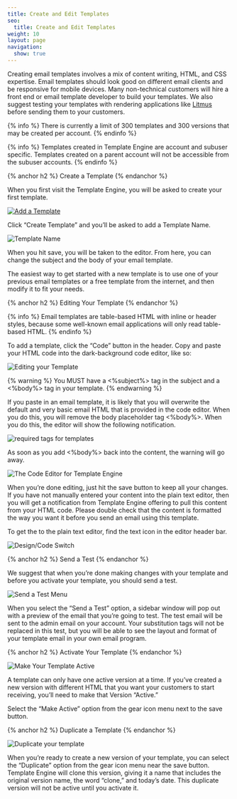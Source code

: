 ```yaml
---
title: Create and Edit Templates
seo:
  title: Create and Edit Templates
weight: 10
layout: page
navigation:
  show: true
---
```



Creating email templates involves a mix of content writing, HTML, and CSS expertise. Email templates should look good on
different email clients and be responsive for mobile devices. Many non-technical customers will hire a front end or email
template developer to build your templates. We also suggest testing your templates with rendering applications like [Litmus](http://litmus.com)
before sending them to your customers.

{% info %}
There is currently a limit of 300 templates and 300 versions that may be created per account.
{% endinfo %}

{% info %}
Templates created in Template Engine are account and subuser specific. Templates created on a parent account will not be accessible from the subuser accounts.
{% endinfo %}

{% anchor h2 %}
Create a Template
{% endanchor %}

When you first visit the Template Engine, you will be asked to create your first template.

<a href="{{site.app_url}}/templates/new">![](/images/template_engine_17.png "Add a Template")</a>

Click “Create Template” and you’ll be asked to add a Template Name.

![](/images/template_engine_7.png "Template Name")

When you hit save, you will be taken to the editor. From here, you can change the subject and the body of your email template.

The easiest way to get started with a new template is to use one of your previous email templates or a free template from the internet, and then modify it to fit your needs.

{% anchor h2 %}
Editing Your Template
{% endanchor %}

{% info %}
Email templates are table-based HTML with inline or header styles, because some well-known email applications will only read table-based HTML.
{% endinfo %}

To add a template, click the “Code” button in the header. Copy and paste your HTML code into the dark-background code editor, like so:

![](/images/template_engine_8.png "Editing your Template")

{% warning %}
You MUST have a <%subject%> tag in the subject and a <%body%> tag in your template.
{% endwarning %}

If you paste in an email template, it is likely that you will overwrite the default and very basic email HTML that is provided in the code editor. When you do this, you will remove the body placeholder tag <%body%>. When you do this, the editor will show the following notification.

![](/images/template_engine_4.png "required tags for templates")

As soon as you add <%body%> back into the content, the warning will go away.

![](/images/template_engine_15.png "The Code Editor for Template Engine")

When you’re done editing, just hit the save button to keep all your changes. If you have not manually entered your content into the plain text editor, then you will get a notification from Template Engine offering to pull this content from your HTML code. Please double check that the content is formatted the way you want it before you send an email using this template.

To get the to the plain text editor, find the text icon in the editor header bar.

![](/images/template_engine_10.png "Design/Code Switch")

{% anchor h2 %}
Send a Test
{% endanchor %}

We suggest that when you’re done making changes with your template and before you activate your template, you should send a test.

![](/images/template_engine_12.png "Send a Test Menu")

When you select the “Send a Test” option, a sidebar window will pop out with a preview of the email that you’re going to test. The test email will be sent to the admin email on your account.  Your substitution tags will not be replaced in this test, but you will be able to see the layout and format of your template email in your own email program.

{% anchor h2 %}
Activate Your Template
{% endanchor %}

![](/images/template_engine_11.png "Make Your Template Active")

A template can only have one active version at a time. If you’ve created a new version with different HTML that you want your customers to start receiving, you’ll need to make that Version “Active.”

Select the “Make Active” option from the gear icon menu next to the save button.

{% anchor h2 %}
Duplicate a Template
{% endanchor %}

![](/images/template_engine_13.png "Duplicate your template")

When you’re ready to create a new version of your template, you can select the “Duplicate” option from the gear icon menu near the save button. Template Engine will clone this version, giving it a name that includes the original version name, the word “clone,” and today’s date. This duplicate version will not be active until you activate it.
